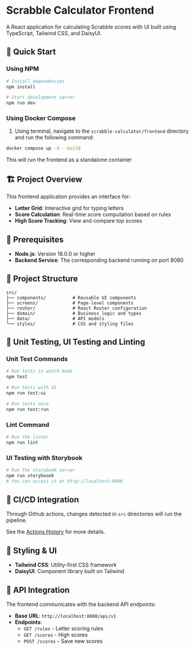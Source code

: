 # Scrabble Calculator Frontend

A React application for calculating Scrabble scores with UI built using TypeScript, Tailwind CSS, and DaisyUI.

## 🚀 Quick Start

### Using NPM

```bash
# Install dependencies
npm install

# Start development server
npm run dev
```

### Using Docker Compose

1. Using terminal, navigate to the `scrabble-calculator/frontend` directory and run the following command:

```bash
docker compose up -d --build
```

This will run the frontend as a standalone container

## 🏗️ Project Overview

This frontend application provides an interface for:

- **Letter Grid**: Interactive grid for typing letters
- **Score Calculation**: Real-time score computation based on rules
- **High Score Tracking**: View and compare top scores

## 🔧 Prerequisites

- **Node.js**: Version 18.0.0 or higher
- **Backend Service**: The corresponding backend running on port 8080

## 📁 Project Structure

```
src/
├── components/          # Reusable UI components
├── screens/             # Page-level components
├── router/              # React Router configuration
├── domain/              # Business logic and types
├── data/                # API models
└── styles/              # CSS and styling files
```

## 🧪 Unit Testing, UI Testing and Linting

### Unit Test Commands

```bash
# Run tests in watch mode
npm test

# Run tests with UI
npm run test:ui

# Run tests once
npm run test:run
```

### Lint Command

```bash
# Run the linter
npm run lint
```

### UI Testing with Storybook

```bash
# Run the storybook server
npm run storyboook
# You can access it at http://localhost:6006
```

## 🤖 CI/CD Integration

Through Github actions, changes detected in `src` directories will run the pipeline.

See the [Actions History](https://github.com/crjacinro/scrabble-calculator/actions) for more details.

## 🎨 Styling & UI

- **Tailwind CSS**: Utility-first CSS framework
- **DaisyUI**: Component library built on Tailwind

## 🔌 API Integration

The frontend communicates with the backend API endpoints:

- **Base URL**: `http://localhost:8080/api/v1`
- **Endpoints**:
  - `GET /rules` - Letter scoring rules
  - `GET /scores` - High scores
  - `POST /scores` - Save new scores
